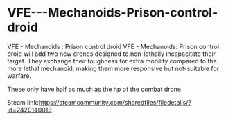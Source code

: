 # VFE---Mechanoids-Prison-control-droid
VFE - Mechanoids : Prison control droid 
VFE - Mechanoids: Prison control droid will add two new drones designed to non-lethally incapacitate their target.
They exchange their toughness for extra mobility compared to the more lethal mechanoid, making them more responsive but not-suitable for warfare.

These only have half as much as the hp of the combat drone

Steam link:https://steamcommunity.com/sharedfiles/filedetails/?id=2420140013
